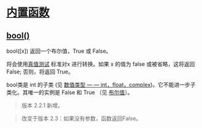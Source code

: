 # [内置函数](https://github.com/Summer-Felix/Develop/blob/master/Python/内置函数.md) #

## [bool()](http://python.usyiyi.cn/translate/python_352/library/functions.html) ##

bool([x])
返回一个布尔值，True 或 False。

将会使用[真值测试](http://python.usyiyi.cn/translate/python_352/library/stdtypes.html#truth) 标准对x 进行转换。如果 x 的值为 false 或被省略，这将返回 False;
否则，将返回 True。

bool类是 int 的子类 (见 [数值类型 — — int，float，complex](http://python.usyiyi.cn/translate/python_352/library/stdtypes.html#typesnumeric))。它不能进一步子类化。其唯一的实例是 False 和 True （见 [布尔值](http://python.usyiyi.cn/translate/python_352/library/stdtypes.html#bltin-boolean-values)）。

> 版本 2.2.1 新增。

> 改变于版本 2.3：如果没有参数，函数返回False。
